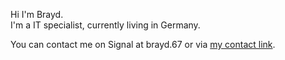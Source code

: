 Hi I'm Brayd.  
I'm a IT specialist, currently living in Germany.  

You can contact me on Signal at brayd.67 or via [my contact link](https://signal.me/#eu/mlO_6NjdqnGpIuV7gE5sfXXGYzaPFjPtO_Jd1OQOr24ZBZIMrOJHv5YZ_2qF1mnU).
